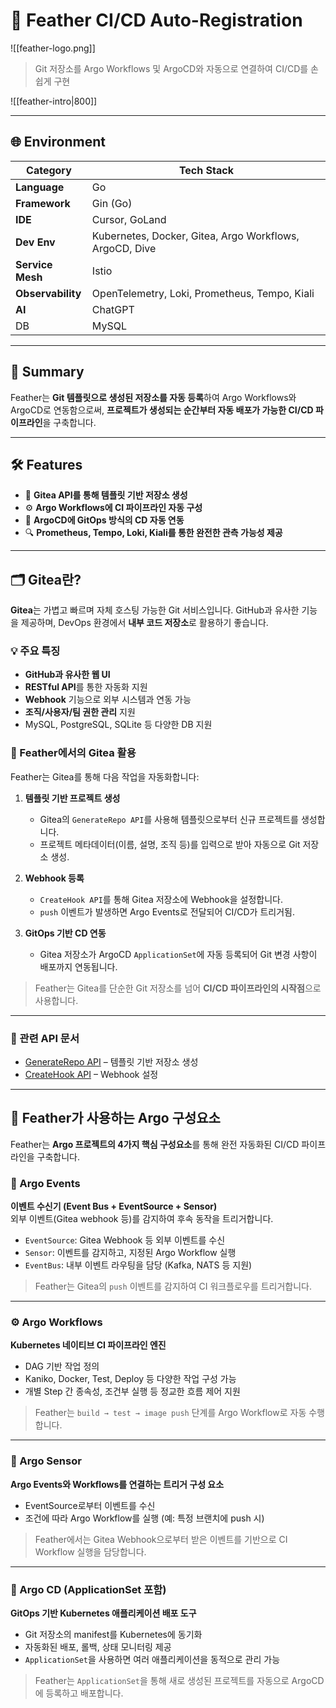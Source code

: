 # 🚀 Feather CI/CD Auto-Registration
![[feather-logo.png]]
>Git 저장소를 Argo Workflows 및 ArgoCD와 자동으로 연결하여 CI/CD를 손쉽게 구현

![[feather-intro|800]]

---

## 🌐 Environment

| Category          | Tech Stack                                              |
| ----------------- | ------------------------------------------------------- |
| **Language**      | Go                                                      |
| **Framework**     | Gin (Go)                                                |
| **IDE**           | Cursor, GoLand                                          |
| **Dev Env**       | Kubernetes, Docker, Gitea, Argo Workflows, ArgoCD, Dive |
| **Service Mesh**  | Istio                                                   |
| **Observability** | OpenTelemetry, Loki, Prometheus, Tempo, Kiali           |
| **AI**            | ChatGPT                                                 |
| DB                | MySQL                                                   |

---

## 🧩 Summary

Feather는 **Git 템플릿으로 생성된 저장소를 자동 등록**하여 Argo Workflows와 ArgoCD로 연동함으로써, **프로젝트가 생성되는 순간부터 자동 배포가 가능한 CI/CD  파이프라인**을 구축합니다.

---

## 🛠️ Features

- 🔨 **Gitea API를 통해 템플릿 기반 저장소 생성**
- ⚙️ **Argo Workflows에 CI 파이프라인 자동 구성**
- 🚀 **ArgoCD에 GitOps 방식의 CD 자동 연동**
- 🔍 **Prometheus, Tempo, Loki, Kiali를 통한 완전한 관측 가능성 제공**


---
## 🗂️ Gitea란?

**Gitea**는 가볍고 빠르며 자체 호스팅 가능한 Git 서비스입니다. GitHub과 유사한 기능을 제공하며, DevOps 환경에서 **내부 코드 저장소**로 활용하기 좋습니다.

### 💡 주요 특징

- **GitHub과 유사한 웹 UI**
- **RESTful API**를 통한 자동화 지원
- **Webhook** 기능으로 외부 시스템과 연동 가능
- **조직/사용자/팀 권한 관리** 지원
- MySQL, PostgreSQL, SQLite 등 다양한 DB 지원

### 🧩 Feather에서의 Gitea 활용

Feather는 Gitea를 통해 다음 작업을 자동화합니다:

1. **템플릿 기반 프로젝트 생성**  
   - Gitea의 `GenerateRepo API`를 사용해 템플릿으로부터 신규 프로젝트를 생성합니다.
   - 프로젝트 메타데이터(이름, 설명, 조직 등)를 입력으로 받아 자동으로 Git 저장소 생성.

2. **Webhook 등록**  
   - `CreateHook API`를 통해 Gitea 저장소에 Webhook을 설정합니다.
   - `push` 이벤트가 발생하면 Argo Events로 전달되어 CI/CD가 트리거됨.

3. **GitOps 기반 CD 연동**  
   - Gitea 저장소가 ArgoCD `ApplicationSet`에 자동 등록되어 Git 변경 사항이 배포까지 연동됩니다.

> Feather는 Gitea를 단순한 Git 저장소를 넘어 **CI/CD 파이프라인의 시작점**으로 사용합니다.

---
### 🔗 관련 API 문서

- [GenerateRepo API](https://docs.gitea.com/en-us/api-reference/repository/generate-repo) – 템플릿 기반 저장소 생성
- [CreateHook API](https://docs.gitea.com/en-us/api-reference/repository/repo-create-hook) – Webhook 설정

---
## 📘 Feather가 사용하는 Argo 구성요소

Feather는 **Argo 프로젝트의 4가지 핵심 구성요소**를 통해 완전 자동화된 CI/CD 파이프라인을 구축합니다.

### 🔔 Argo Events
**이벤트 수신기 (Event Bus + EventSource + Sensor)**  
외부 이벤트(Gitea webhook 등)를 감지하여 후속 동작을 트리거합니다.

- `EventSource`: Gitea Webhook 등 외부 이벤트를 수신
- `Sensor`: 이벤트를 감지하고, 지정된 Argo Workflow 실행
- `EventBus`: 내부 이벤트 라우팅을 담당 (Kafka, NATS 등 지원)

> Feather는 Gitea의 `push` 이벤트를 감지하여 CI 워크플로우를 트리거합니다.

---

### ⚙️ Argo Workflows
**Kubernetes 네이티브 CI 파이프라인 엔진**

- DAG 기반 작업 정의
- Kaniko, Docker, Test, Deploy 등 다양한 작업 구성 가능
- 개별 Step 간 종속성, 조건부 실행 등 정교한 흐름 제어 지원

> Feather는 `build → test → image push` 단계를 Argo Workflow로 자동 수행합니다.

---

### 🧩 Argo Sensor
**Argo Events와 Workflows를 연결하는 트리거 구성 요소**

- EventSource로부터 이벤트를 수신
- 조건에 따라 Argo Workflow를 실행 (예: 특정 브랜치에 push 시)

> Feather에서는 Gitea Webhook으로부터 받은 이벤트를 기반으로 CI Workflow 실행을 담당합니다.

---

### 🚀 Argo CD (ApplicationSet 포함)
**GitOps 기반 Kubernetes 애플리케이션 배포 도구**

- Git 저장소의 manifest를 Kubernetes에 동기화
- 자동화된 배포, 롤백, 상태 모니터링 제공
- `ApplicationSet`을 사용하면 여러 애플리케이션을 동적으로 관리 가능

> Feather는 `ApplicationSet`을 통해 새로 생성된 프로젝트를 자동으로 ArgoCD에 등록하고 배포합니다.


